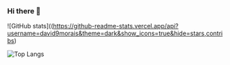 ### Hi there 👋

<!--
**david9morais/david9morais** is a ✨ _special_ ✨ repository because its `README.md` (this file) appears on your GitHub profile.

Here are some ideas to get you started:

- 🔭 I’m currently working on ...
- 🌱 I’m currently learning ...
- 👯 I’m looking to collaborate on ...
- 🤔 I’m looking for help with ...
- 💬 Ask me about ...
- 📫 How to reach me: ...
- 😄 Pronouns: ...
- ⚡ Fun fact: ...
-->
![GitHub stats]((https://github-readme-stats.vercel.app/api?username=david9morais&theme=dark&show_icons=true&hide=stars,contribs)

![Top Langs](https://github-readme-stats.vercel.app/api/top-langs/?username=david9morais&theme=dark&show_icons=true)

